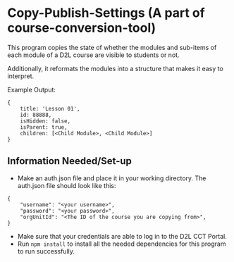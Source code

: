 # Copy-Publish-Settings (A part of course-conversion-tool)

This program copies the state of whether the modules and sub-items of each module of a D2L course are visible to students or not.  

Additionally, it reformats the modules into a structure that makes it easy to interpret.

Example Output:
````````````````````
{
    title: 'Lesson 01',
    id: 88888,
    isHidden: false,
    isParent: true,
    children: [<Child Module>, <Child Module>]
}
````````````````````

## Information Needed/Set-up
- Make an auth.json file and place it in your working directory.  The auth.json file should look like this:
````````````````````
{
    "username": "<your username>",
    "password": "<your password>",
    "orgUnitId": "<The ID of the course you are copying from>",
}
````````````````````
- Make sure that your credentials are able to log in to the D2L CCT Portal.
- Run `npm install` to install all the needed dependencies for this program to run successfully.